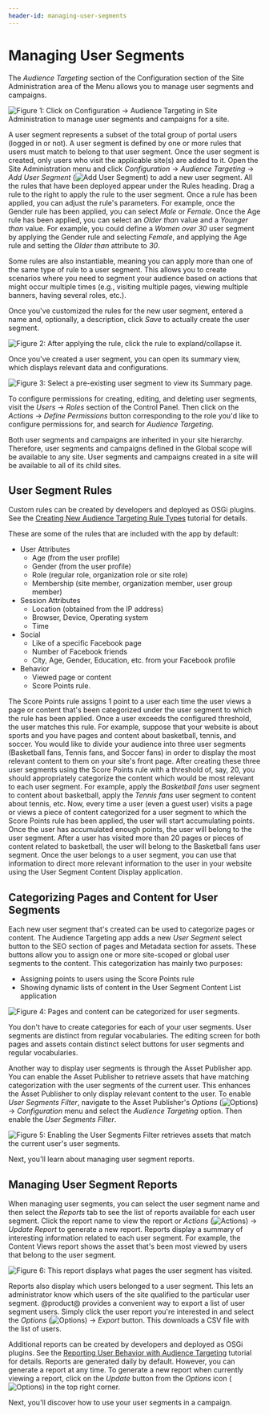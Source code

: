 ```yaml
---
header-id: managing-user-segments
---
```


# Managing User Segments

The *Audience Targeting* section of the Configuration section of the Site
Administration area of the Menu allows you to manage user segments and
campaigns.

![Figure 1: Click on *Configuration* &rarr; *Audience Targeting* in Site Administration to manage user segments and campaigns for a site.](../../images-dxp/audience-targeting-admin.png)

A user segment represents a subset of the total group of portal users (logged in
or not). A user segment is defined by one or more rules that users must match
to belong to that user segment. Once the user segment is created,
only users who visit the applicable site(s) are added to it. Open the Site
Administration menu and click *Configuration* &rarr; *Audience Targeting* &rarr; *Add User Segment*
(![Add User Segment](../../images-dxp/icon-add.png)) to add a new user segment.
All the rules that have been deployed appear under the Rules heading. Drag a
rule to the right to apply the rule to the user segment. Once a rule has been
applied, you can adjust the rule's parameters. For example, once the Gender rule
has been applied, you can select *Male* or *Female*. Once the Age rule has been
applied, you can select an *Older than* value and a *Younger than* value. For
example, you could define a *Women over 30* user segment by applying the Gender
rule and selecting *Female*, and applying the Age rule and setting the *Older
than* attribute to *30*.

Some rules are also instantiable, meaning you can apply more than one of the
same type of rule to a user segment. This allows you to create scenarios where
you need to segment your audience based on actions that might occur multiple
times (e.g., visiting multiple pages, viewing multiple banners, having several
roles, etc.).

Once you've customized the rules for the new user segment, entered a name and,
optionally, a description, click *Save* to actually create the user segment.

![Figure 2: After applying the rule, click the rule to expland/collapse it.](../../images-dxp/audience-targeting-rules.png)

Once you've created a user segment, you can open its summary view, which
displays relevant data and configurations.

![Figure 3: Select a pre-existing user segment to view its Summary page.](../../images-dxp/user-segment-summary.png)

To configure permissions for creating, editing, and deleting user segments,
visit the *Users* &rarr; *Roles* section of the Control Panel. Then click on the
*Actions* &rarr; *Define Permissions* button corresponding to the role you'd
like to configure permissions for, and search for *Audience Targeting*.

Both user segments and campaigns are inherited in your site hierarchy.
Therefore, user segments and campaigns defined in the Global scope will be
available to any site. User segments and campaigns created in a site will be
available to all of its child sites.

## User Segment Rules

Custom rules can be created by developers and deployed as OSGi plugins. See the
[Creating New Audience Targeting Rule Types](/docs/6-2/tutorials/-/knowledge_base/t/creating-new-audience-targeting-rule-types)
tutorial for details.

<!-- Update tutorial above, when available. -Cody -->
 
These are some of the rules that are included with the app by default:

- User Attributes
    - Age (from the user profile)
    - Gender (from the user profile)
    - Role (regular role, organization role or site role)
    - Membership (site member, organization member, user group member)
- Session Attributes
    - Location (obtained from the IP address)
    - Browser, Device, Operating system
    - Time
- Social
    - Like of a specific Facebook page
    - Number of Facebook friends
    - City, Age, Gender, Education, etc. from your Facebook profile
- Behavior
    - Viewed page or content
    - Score Points rule.

The Score Points rule assigns 1 point to a user each time the user views a page
or content that's been categorized under the user segment to which the rule has
been applied. Once a user exceeds the configured threshold, the user matches
this rule. For example, suppose that your website is about sports and you have
pages and content about basketball, tennis, and soccer. You would like to divide
your audience into three user segments (Basketball fans, Tennis fans, and Soccer
fans) in order to display the most relevant content to them on your site's front
page. After creating these three user segments using the Score Points rule with
a threshold of, say, 20, you should appropriately categorize the content which
would be most relevant to each user segment. For example, apply the *Basketball
fans* user segment to content about basketball, apply the *Tennis fans* user
segment to content about tennis, etc. Now, every time a user (even a guest user)
visits a page or views a piece of content categorized for a user segment to
which the Score Points rule has been applied, the user will start accumulating
points. Once the user has accumulated enough points, the user will belong to the
user segment. After a user has visited more than 20 pages or pieces of content
related to basketball, the user will belong to the Basketball fans user segment.
Once the user belongs to a user segment, you can use that information to direct
more relevant information to the user in your website using the User Segment
Content Display application.

## Categorizing Pages and Content for User Segments

Each new user segment that's created can be used to categorize pages or content.
The Audience Targeting app adds a new *User Segment* select button to the SEO
section of pages and Metadata section for assets. These buttons allow you to
assign one or more site-scoped or global user segments to the content. This
categorization has mainly two purposes:

- Assigning points to users using the Score Points rule
- Showing dynamic lists of content in the User Segment Content List application

![Figure 4: Pages and content can be categorized for user segments.](../../images-dxp/audience-targeting-categorization.png)

You don't have to create categories for each of your user segments. User
segments are distinct from regular vocabularies. The editing screen for both
pages and assets contain distinct select buttons for user segments and regular
vocabularies.

Another way to display user segments is through the Asset Publisher app. You can
enable the Asset Publisher to retrieve assets that have matching categorization
with the user segments of the current user. This enhances the Asset Publisher to
only display relevant content to the user. To enable *User Segments Filter*,
navigate to the Asset Publisher's *Options*
(![Options](../../images-dxp/icon-app-options.png)) &rarr; *Configuration* menu
and select the *Audience Targeting* option. Then enable the *User Segments
Filter*.

![Figure 5: Enabling the User Segments Filter retrieves assets that match the current user's user segments.](../../images-dxp/audience-targeting-asset-publisher-filtering.png)

Next, you'll learn about managing user segment reports.

## Managing User Segment Reports

When managing user segments, you can select the user segment name and then
select the *Reports* tab to see the list of reports available for each user
segment. Click the report name to view the report or *Actions*
(![Actions](../../images-dxp/icon-actions.png)) &rarr; *Update Report* to
generate a new report. Reports display a summary of interesting information
related to each user segment. For example, the Content Views report shows the
asset that's been most viewed by users that belong to the user segment.

![Figure 6: This report displays what pages the user segment has visited.](../../images-dxp/audience-targeting-user-segment-report.png)

Reports also display which users belonged to a user segment. This lets an
administrator know which users of the site qualified to the particular user
segment. @product@ provides a convenient way to export a list of user segment
users. Simply click the user report you're interested in and select the
*Options* (![Options](../../images-dxp/icon-options.png)) &rarr; *Export*
button. This downloads a CSV file with the list of users.

Additional reports can be created by developers and deployed as OSGi plugins.
See the [Reporting User Behavior with Audience Targeting](/docs/6-2/tutorials/-/knowledge_base/t/reporting-user-behavior-with-audience-targeting)
tutorial for details. Reports are generated daily by default. However, you can
generate a report at any time. To generate a new report when currently viewing a
report, click on the *Update* button from the *Options* icon 
(![Options](../../images-dxp/icon-options.png)) in the top right corner.

Next, you'll discover how to use your user segments in a campaign.
